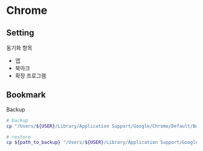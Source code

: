 # Chrome

## Setting

동기화 항목

- 앱
- 북마크
- 확장 프로그램

## Bookmark

Backup

```sh
# backup
cp "/Users/${USER}/Library/Application Support/Google/Chrome/Default/Bookmarks" ${path_to_backup}

# restore
cp ${path_to_backup} "/Users/${USER}/Library/Application Support/Google/Chrome/Default/Bookmarks"
```

